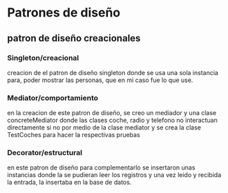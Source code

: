 # Patrones de diseño
## patron de diseño creacionales

### Singleton/creacional
creacion de el patron de diseño singleton donde se usa una sola instancia para, poder mostrar las personas, que en mi caso fue lo que use.

### Mediator/comportamiento
en la creacion de este patron de diseño, se creo un mediador y una clase concreteMediator donde las clases coche, radio y telefono no interactuan directamente si no por medio de la clase mediator y se crea la clase TestCoches para hacer la respectivas pruebas


### Decorator/estructural
en este patron de diseño para complementarlo se insertaron unas instancias donde la se pudieran leer los registros y una vez leido y recibida la entrada, la insertaba en la base de datos.

